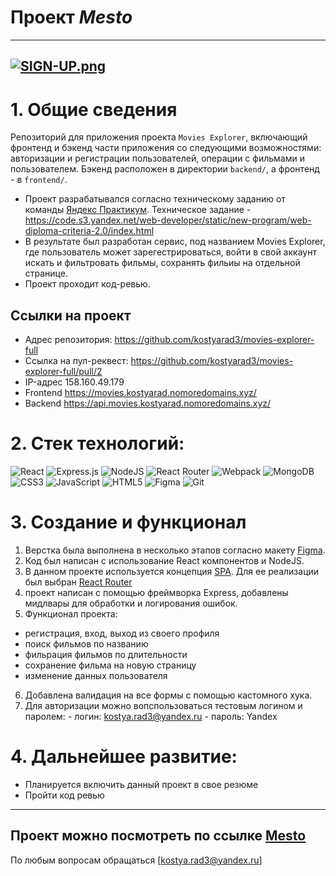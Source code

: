 # Проект **_Mesto_**

---

## [![SIGN-UP.png](https://i.postimg.cc/yYF27frj/2023-08-01-16-36-38.png)](https://github.com/kostyarad3/movies-explorer-frontend)

# 1. Общие сведения

Репозиторий для приложения проекта `Movies Explorer`, включающий фронтенд и бэкенд части приложения со следующими возможностями: авторизации и регистрации пользователей, операции с фильмами и пользователем. Бэкенд расположен в директории `backend/`, а фронтенд - в `frontend/`.

- Проект разрабатывался согласно техническому заданию от команды [Яндекс Практикум](https://practicum.yandex.ru/ "Яндекс Практикум"). Техническое задание - https://code.s3.yandex.net/web-developer/static/new-program/web-diploma-criteria-2.0/index.html
- В результате был разработан сервис, под названием Movies Explorer, где пользователь может зарегестрироваться, войти в свой аккаунт искать и фильтровать фильмы, сохранять фильиы на отдельной странице.
- Проект проходит код-ревью.

## Ссылки на проект

- Адрес репозитория: https://github.com/kostyarad3/movies-explorer-full
- Ссылка на пул-реквест: https://github.com/kostyarad3/movies-explorer-full/pull/2
- IP-адрес 158.160.49.179
- Frontend https://movies.kostyarad.nomoredomains.xyz/
- Backend https://api.movies.kostyarad.nomoredomains.xyz/

# 2. Стек технологий:

![React](https://img.shields.io/badge/react-%2320232a.svg?style=for-the-badge&logo=react&logoColor=%2361DAFB)
![Express.js](https://img.shields.io/badge/express.js-%23404d59.svg?style=for-the-badge&logo=express&logoColor=%2361DAFB)
![NodeJS](https://img.shields.io/badge/node.js-6DA55F?style=for-the-badge&logo=node.js&logoColor=white)
![React Router](https://img.shields.io/badge/React_Router-CA4245?style=for-the-badge&logo=react-router&logoColor=white)
![Webpack](https://img.shields.io/badge/webpack-%238DD6F9.svg?style=for-the-badge&logo=webpack&logoColor=black)
![MongoDB](https://img.shields.io/badge/MongoDB-%234ea94b.svg?style=for-the-badge&logo=mongodb&logoColor=white)
![CSS3](https://img.shields.io/badge/css3-%231572B6.svg?style=for-the-badge&logo=css3&logoColor=white)
![JavaScript](https://img.shields.io/badge/javascript-%23323330.svg?style=for-the-badge&logo=javascript&logoColor=%23F7DF1E)
![HTML5](https://img.shields.io/badge/html5-%23E34F26.svg?style=for-the-badge&logo=html5&logoColor=white)
![Figma](https://img.shields.io/badge/figma-%23F24E1E.svg?style=for-the-badge&logo=figma&logoColor=white)
![Git](https://img.shields.io/badge/git-%23F05033.svg?style=for-the-badge&logo=git&logoColor=white)

# 3. Coздание и функционал

1. Верстка была выполнена в несколько этапов согласно макету [Figma](https://www.figma.com/file/8o1EtQFZcekg5AvtwcjNqr/Diploma-(Copy)?type=design&node-id=891%3A3857&mode=design&t=aRohXdFOJw4Ttpq7-1 "Макет Figma").
2. Код был написан с использование React компонентов и NodeJS.
3. В данном проекте используется концепция [SPA](https://thecode.media/spa/ "SPA"). Для ее реализации был выбран [React Router](https:reactrouter.com/en/main/start/overview "React Router")
4. проект написан с помощью фреймворка Express, добавлены мидлвары для обработки и логирования ошибок.
5. Функционал проектa:

- регистрация, вход, выход из своего профиля
- поиск фильмов по названию
- фильрация фильмов по длительности
- сохранение фильма на новую страницу
- изменение данных пользователя

6. Добавлена валидация на все формы с помощью кастомного хука.
7. Для авторизации можно вопспользоваться тестовым логином и паролем: - логин: kostya.rad3@yandex.ru - пароль: Yandex

# 4. Дальнейшее развитие:

- Планируется включить данный проект в свое резюме
- Пройти код ревью

---

## Проект можно посмотреть по ссылке [Mesto](https://mesto.kostyarad.nomoreparties.sbs/ "Mesto")

По любым вопросам обращаться [kostya.rad3@yandex.ru]
